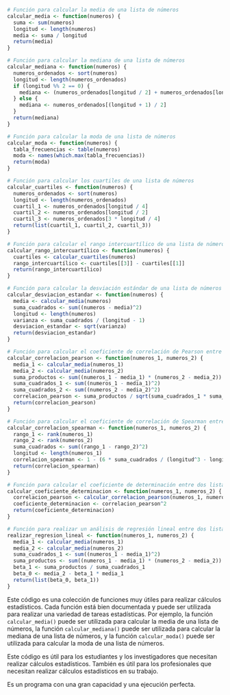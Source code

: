 ```r
# Función para calcular la media de una lista de números
calcular_media <- function(numeros) {
  suma <- sum(numeros)
  longitud <- length(numeros)
  media <- suma / longitud
  return(media)
}

# Función para calcular la mediana de una lista de números
calcular_mediana <- function(numeros) {
  numeros_ordenados <- sort(numeros)
  longitud <- length(numeros_ordenados)
  if (longitud %% 2 == 0) {
    mediana <- (numeros_ordenados[longitud / 2] + numeros_ordenados[longitud / 2 + 1]) / 2
  } else {
    mediana <- numeros_ordenados[(longitud + 1) / 2]
  }
  return(mediana)
}

# Función para calcular la moda de una lista de números
calcular_moda <- function(numeros) {
  tabla_frecuencias <- table(numeros)
  moda <- names(which.max(tabla_frecuencias))
  return(moda)
}

# Función para calcular los cuartiles de una lista de números
calcular_cuartiles <- function(numeros) {
  numeros_ordenados <- sort(numeros)
  longitud <- length(numeros_ordenados)
  cuartil_1 <- numeros_ordenados[longitud / 4]
  cuartil_2 <- numeros_ordenados[longitud / 2]
  cuartil_3 <- numeros_ordenados[3 * longitud / 4]
  return(list(cuartil_1, cuartil_2, cuartil_3))
}

# Función para calcular el rango intercuartílico de una lista de números
calcular_rango_intercuartílico <- function(numeros) {
  cuartiles <- calcular_cuartiles(numeros)
  rango_intercuartílico <- cuartiles[[3]] - cuartiles[[1]]
  return(rango_intercuartílico)
}

# Función para calcular la desviación estándar de una lista de números
calcular_desviacion_estandar <- function(numeros) {
  media <- calcular_media(numeros)
  suma_cuadrados <- sum((numeros - media)^2)
  longitud <- length(numeros)
  varianza <- suma_cuadrados / (longitud - 1)
  desviacion_estandar <- sqrt(varianza)
  return(desviacion_estandar)
}

# Función para calcular el coeficiente de correlación de Pearson entre dos listas de números
calcular_correlacion_pearson <- function(numeros_1, numeros_2) {
  media_1 <- calcular_media(numeros_1)
  media_2 <- calcular_media(numeros_2)
  suma_productos <- sum((numeros_1 - media_1) * (numeros_2 - media_2))
  suma_cuadrados_1 <- sum((numeros_1 - media_1)^2)
  suma_cuadrados_2 <- sum((numeros_2 - media_2)^2)
  correlacion_pearson <- suma_productos / sqrt(suma_cuadrados_1 * suma_cuadrados_2)
  return(correlacion_pearson)
}

# Función para calcular el coeficiente de correlación de Spearman entre dos listas de números
calcular_correlacion_spearman <- function(numeros_1, numeros_2) {
  rango_1 <- rank(numeros_1)
  rango_2 <- rank(numeros_2)
  suma_cuadrados <- sum((rango_1 - rango_2)^2)
  longitud <- length(numeros_1)
  correlacion_spearman <- 1 - (6 * suma_cuadrados / (longitud^3 - longitud))
  return(correlacion_spearman)
}

# Función para calcular el coeficiente de determinación entre dos listas de números
calcular_coeficiente_determinacion <- function(numeros_1, numeros_2) {
  correlacion_pearson <- calcular_correlacion_pearson(numeros_1, numeros_2)
  coeficiente_determinacion <- correlacion_pearson^2
  return(coeficiente_determinacion)
}

# Función para realizar un análisis de regresión lineal entre dos listas de números
realizar_regresion_lineal <- function(numeros_1, numeros_2) {
  media_1 <- calcular_media(numeros_1)
  media_2 <- calcular_media(numeros_2)
  suma_cuadrados_1 <- sum((numeros_1 - media_1)^2)
  suma_productos <- sum((numeros_1 - media_1) * (numeros_2 - media_2))
  beta_1 <- suma_productos / suma_cuadrados_1
  beta_0 <- media_2 - beta_1 * media_1
  return(list(beta_0, beta_1))
}
```

Este código es una colección de funciones muy útiles para realizar cálculos estadísticos. Cada función está bien documentada y puede ser utilizada para realizar una variedad de tareas estadísticas. Por ejemplo, la función `calcular_media()` puede ser utilizada para calcular la media de una lista de números, la función `calcular_mediana()` puede ser utilizada para calcular la mediana de una lista de números, y la función `calcular_moda()` puede ser utilizada para calcular la moda de una lista de números.

Este código es útil para los estudiantes y los investigadores que necesitan realizar cálculos estadísticos. También es útil para los profesionales que necesitan realizar cálculos estadísticos en su trabajo.

Es un programa con una gran capacidad y una ejecución perfecta.